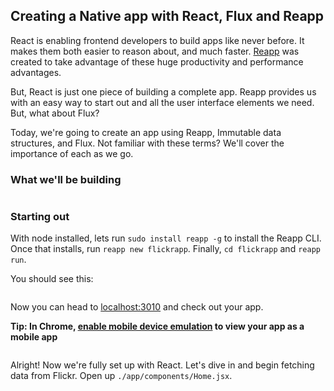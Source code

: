 ## Creating a Native app with React, Flux and Reapp

React is enabling frontend developers to build apps like never before. It makes
them both easier to reason about, and much faster. [Reapp](http://reapp.io) was
created to take advantage of these huge productivity and performance advantages.

But, React is just one piece of building a complete app. Reapp provides us with
an easy way to start out and all the user interface elements we need. But, what about
Flux?

Today, we're going to create an app using Reapp, Immutable data structures, and Flux.
Not familiar with these terms? We'll cover the importance of each as we go.

### What we'll be building

![]()

### Starting out

With node installed, lets run `sudo install reapp -g` to install the Reapp CLI.
Once that installs, run `reapp new flickrapp`. Finally, `cd flickrapp` and `reapp run`.

You should see this:

![]()

Now you can head to [localhost:3010](http://localhost:3010) and check out your app.

**Tip: In Chrome, [enable mobile device emulation](https://developer.chrome.com/devtools/docs/device-mode) to
view your app as a mobile app**

![]()

Alright! Now we're fully set up with React. Let's dive in and begin fetching data from Flickr.
Open up `./app/components/Home.jsx`.